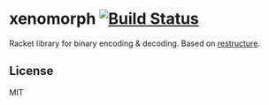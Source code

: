 # xenomorph [![Build Status](https://travis-ci.org/mbutterick/xenomorph.svg?branch=master)](https://travis-ci.org/mbutterick/xenomorph)

Racket library for binary encoding & decoding. Based on [restructure](https://github.com/foliojs/restructure).


License
-

MIT
